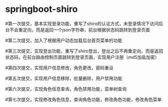 # springboot-shiro

#第一次提交，基本实现登录功能，重写了shiro的认证方式，未登录情况下访问后台不会重定向，而是返回一个json字符串，前台根据状态码跳转到登录页面

#第二次提交，加入了根据用户动态加载后台首页菜单的功能

#第三次提交，实现登出功能，重写了shiro登出，登出之后不再重定向，而是返回状态码，在前台路由控制页面跳转到登录页面，实现用户注册（md5加盐加密）

#第四次提交，实现用户信息修改，角色更改，密码重设

#第五次提交，实现用户信息移除，批量删除，用户禁用功能

#第六次提交，实现角色信息查询，角色禁用功能，菜单树查询

#第七次提交，实现修改角色信息，查询角色功能，修改角色功能，修改角色菜单
